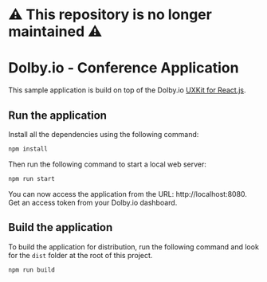 # :warning: This repository is no longer maintained :warning:

# Dolby.io - Conference Application

This sample application is build on top of the Dolby.io [UXKit for React.js](https://github.com/voxeet/voxeet-uxkit-react).

## Run the application

Install all the dependencies using the following command:

```bash
npm install
```

Then run the following command to start a local web server:

```bash
npm run start
```

You can now access the application from the URL: http://localhost:8080. Get an access token from your Dolby.io dashboard.

## Build the application

To build the application for distribution, run the following command and look for the `dist` folder at the root of this project.

```bash
npm run build
```
